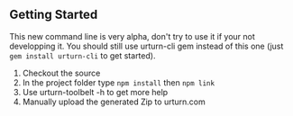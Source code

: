 ## Getting Started

This new command line is very alpha, don't try to use it if your not developping it.
You should still use urturn-cli gem instead of this one (just `gem install urturn-cli` to get started).

1. Checkout the source
2. In the project folder type `npm install` then `npm link`
3. Use urturn-toolbelt -h to get more help
4. Manually upload the generated Zip to urturn.com
